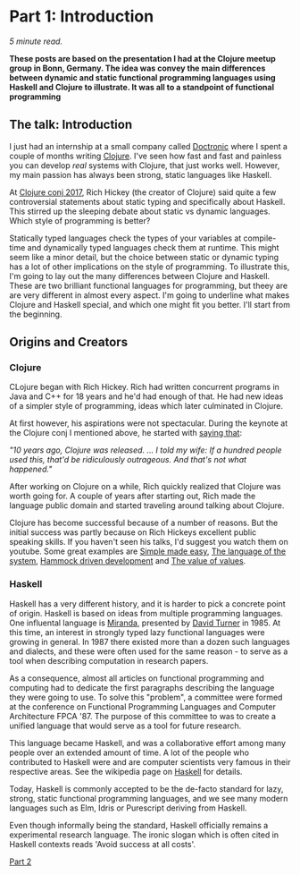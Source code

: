 # Part 1: Introduction

*5 minute read.*

**These posts are based on the presentation I had at the Clojure meetup group
in Bonn, Germany. The idea was convey the main differences between dynamic and
static functional programming languages using Haskell and Clojure to illustrate. It was
all to a standpoint of functional programming**

## The talk: Introduction

I just had an internship at a small company called [Doctronic][8] where I spent
a couple of months writing [Clojure][9]. I've seen how fast and fast and
painless you can develop *real* systems with Clojure, that just works well.
However, my main passion has always been strong, static languages like Haskell.

At [Clojure conj 2017][10], Rich Hickey (the creator of Clojure) said quite a
few controversial statements about static typing and specifically about
Haskell. This stirred up the sleeping debate about static vs dynamic languages.
Which style of programming is better?

Statically typed languages check the types of your variables at compile-time
and dynamically typed languages check them at runtime. This might seem like a
minor detail, but the choice between static or dynamic typing has a lot of
other implications on the style of programming. To illustrate this, I'm going
to lay out the many differences between Clojure and Haskell. These are two
brilliant functional languages for programming, but theey are are very
different in almost every aspect. I'm going to underline what makes Clojure and
Haskell special, and which one might fit you better. I'll start from the
beginning.

## Origins and Creators

### Clojure

CLojure began with Rich Hickey. Rich had written concurrent
programs in Java and C++ for 18 years and he'd had enough of that. He had new
ideas of a simpler style of programming, ideas which later culminated in
Clojure.

At first however, his aspirations were not spectacular. During the keynote at the
Clojure conj I mentioned above, he started with [saying that][12]:

*"10 years ago, Clojure was released. ... I told my wife: If a hundred people
used this, that'd be ridiculously outrageous. And that's not what happened."*

After working on Clojure on a while, Rich quickly realized that Clojure was
worth going for. A couple of years after starting out, Rich made the language
public domain and started traveling around talking about Clojure.

Clojure has become successful because of a number of reasons. But the initial
success was partly because on Rich Hickeys excellent public speaking skills. If
you haven't seen his talks, I'd suggest you  watch them on youtube. Some great
examples are [Simple made easy][4], [The language of the system][5], [Hammock
driven development][6] and [The value of values][7].

### Haskell

Haskell has a very different history, and it is harder to pick a concrete point
of origin. Haskell is based on ideas from multiple programming languages. One
influental language is [Miranda][2], presented by [David Turner][1] in 1985. At
this time, an interest in strongly typed lazy functional languages were growing
in general. In 1987 there existed more than a dozen such languages and
dialects, and these were often used for the same reason - to serve as a
tool when describing computation in research papers.

As a consequence, almost all articles on functional programming and computing
had to dedicate the first paragraphs describing the language they were going to
use. To solve this "problem", a committee were formed at the conference on
Functional Programming Languages and Computer Architecture FPCA '87. The purpose
of this committee to was to create a unified language that would serve as a tool
for future research.

This language became Haskell, and was a collaborative effort among many people
over an extended amount of time. A lot of the people who contributed to Haskell
were and are computer scientists very famous in their respective areas. See
the wikipedia page on [Haskell][3] for details.

Today, Haskell is commonly accepted to be the de-facto standard for lazy,
strong, static functional programming languages, and we see many modern
languages such as Elm, Idris or Purescript deriving from Haskell.

Even though informally being the standard, Haskell officially remains a
experimental research language. The ironic slogan which is often cited in
Haskell contexts reads 'Avoid success at all costs'.

[Part 2][11]

[1]: https://en.wikipedia.org/wiki/David_Turner_(computer_scientist)
[2]: https://en.wikipedia.org/wiki/Miranda_(programming_language)
[3]: https://en.wikipedia.org/wiki/Haskell_(programming_language)
[4]: https://www.infoq.com/presentations/Simple-Made-Easy
[5]: https://www.youtube.com/watch?v=ROor6_NGIWU
[6]: https://www.youtube.com/watch?v=f84n5oFoZBc
[7]: https://www.youtube.com/watch?v=f84n5oFoZBc
[8]: https://www.doctronic.de
[9]: https://clojure.org/
[10]: http://2017.clojure-conj.org/
[11]: /blog/post?id=dynamic_vs_static_p2
[12]: https://www.youtube.com/watch?v=2V1FtfBDsLU
